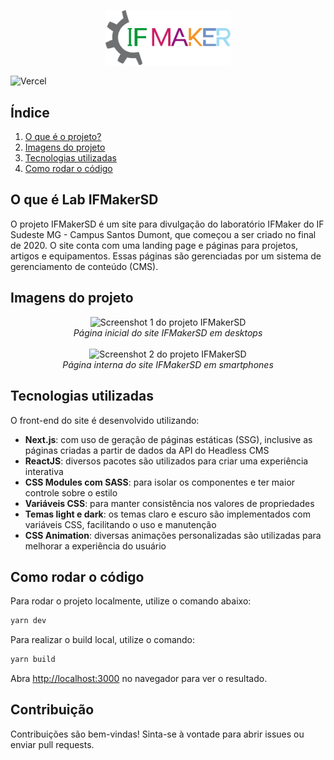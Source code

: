 <p align="center">
<img src="https://raw.githubusercontent.com/ArthurAssuncao/ifmakersd.com.br/main/src/assets/images/ifmaker/logo.svg" width="200" />
</p>

![Vercel](http://therealsujitk-vercel-badge.vercel.app/?app=ifmakersd-com-br)

## Índice
 1. [O que é o projeto?](#o-que-é-lab-ifmakersd)
 2. [Imagens do projeto](#imagens-do-projeto)
 3. [Tecnologias utilizadas](#tecnologias-utilizadas)
 4. [Como rodar o código](#como-rodar-o-código)

## O que é Lab IFMakerSD

O projeto IFMakerSD é um site para divulgação do laboratório IFMaker do IF Sudeste MG - Campus Santos Dumont, que começou a ser criado no final de 2020. O site conta com uma landing page e páginas para projetos, artigos e equipamentos. Essas páginas são gerenciadas por um sistema de gerenciamento de conteúdo (CMS).

## Imagens do projeto

<div align="center">
<img src="screenshot/screenshot-1.jpeg" width="400" alt="Screenshot 1 do projeto IFMakerSD" />
<br>
<em>Página inicial do site IFMakerSD em desktops</em>
</div>

<br>

<div align="center">
<img src="screenshot/screenshot-2-portrait.png" width="400" alt="Screenshot 2 do projeto IFMakerSD" />
<br>
<em>Página interna do site IFMakerSD em smartphones</em>
</div>

## Tecnologias utilizadas

O front-end do site é desenvolvido utilizando:

- **Next.js**: com uso de geração de páginas estáticas (SSG), inclusive as páginas criadas a partir de dados da API do Headless CMS
- **ReactJS**: diversos pacotes são utilizados para criar uma experiência interativa
- **CSS Modules com SASS**: para isolar os componentes e ter maior controle sobre o estilo
- **Variáveis CSS**: para manter consistência nos valores de propriedades
- **Temas light e dark**: os temas claro e escuro são implementados com variáveis CSS, facilitando o uso e manutenção
- **CSS Animation**: diversas animações personalizadas são utilizadas para melhorar a experiência do usuário

## Como rodar o código

Para rodar o projeto localmente, utilize o comando abaixo:

```bash
yarn dev
```

Para realizar o build local, utilize o comando:

```bash
yarn build
```

Abra [http://localhost:3000](http://localhost:3000) no navegador para ver o resultado.

## Contribuição

Contribuições são bem-vindas! Sinta-se à vontade para abrir issues ou enviar pull requests.
